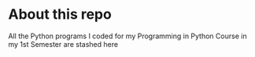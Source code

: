 # About this repo
All the Python programs I coded for my Programming in Python Course in my 1st Semester are stashed here
